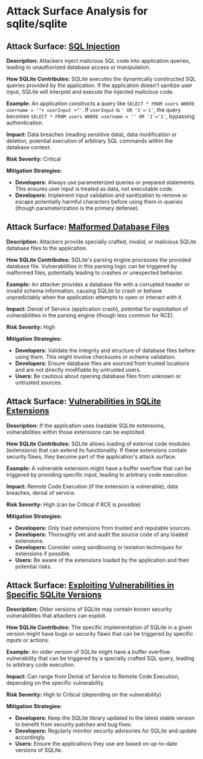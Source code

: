 # Attack Surface Analysis for sqlite/sqlite

## Attack Surface: [SQL Injection](./attack_surfaces/sql_injection.md)

**Description:** Attackers inject malicious SQL code into application queries, leading to unauthorized database access or manipulation.

**How SQLite Contributes:** SQLite executes the dynamically constructed SQL queries provided by the application. If the application doesn't sanitize user input, SQLite will interpret and execute the injected malicious code.

**Example:** An application constructs a query like `SELECT * FROM users WHERE username = '"+ userInput +"'`. If `userInput` is `' OR '1'='1'`, the query becomes `SELECT * FROM users WHERE username = '' OR '1'='1'`, bypassing authentication.

**Impact:** Data breaches (reading sensitive data), data modification or deletion, potential execution of arbitrary SQL commands within the database context.

**Risk Severity:** Critical

**Mitigation Strategies:**
*   **Developers:** Always use parameterized queries or prepared statements. This ensures user input is treated as data, not executable code.
*   **Developers:** Implement input validation and sanitization to remove or escape potentially harmful characters before using them in queries (though parameterization is the primary defense).

## Attack Surface: [Malformed Database Files](./attack_surfaces/malformed_database_files.md)

**Description:** Attackers provide specially crafted, invalid, or malicious SQLite database files to the application.

**How SQLite Contributes:** SQLite's parsing engine processes the provided database file. Vulnerabilities in this parsing logic can be triggered by malformed files, potentially leading to crashes or unexpected behavior.

**Example:** An attacker provides a database file with a corrupted header or invalid schema information, causing SQLite to crash or behave unpredictably when the application attempts to open or interact with it.

**Impact:** Denial of Service (application crash), potential for exploitation of vulnerabilities in the parsing engine (though less common for RCE).

**Risk Severity:** High

**Mitigation Strategies:**
*   **Developers:** Validate the integrity and structure of database files before using them. This might involve checksums or schema validation.
*   **Developers:** Ensure database files are sourced from trusted locations and are not directly modifiable by untrusted users.
*   **Users:** Be cautious about opening database files from unknown or untrusted sources.

## Attack Surface: [Vulnerabilities in SQLite Extensions](./attack_surfaces/vulnerabilities_in_sqlite_extensions.md)

**Description:** If the application uses loadable SQLite extensions, vulnerabilities within those extensions can be exploited.

**How SQLite Contributes:** SQLite allows loading of external code modules (extensions) that can extend its functionality. If these extensions contain security flaws, they become part of the application's attack surface.

**Example:** A vulnerable extension might have a buffer overflow that can be triggered by providing specific input, leading to arbitrary code execution.

**Impact:** Remote Code Execution (if the extension is vulnerable), data breaches, denial of service.

**Risk Severity:** High (can be Critical if RCE is possible)

**Mitigation Strategies:**
*   **Developers:** Only load extensions from trusted and reputable sources.
*   **Developers:** Thoroughly vet and audit the source code of any loaded extensions.
*   **Developers:** Consider using sandboxing or isolation techniques for extensions if possible.
*   **Users:** Be aware of the extensions loaded by the application and their potential risks.

## Attack Surface: [Exploiting Vulnerabilities in Specific SQLite Versions](./attack_surfaces/exploiting_vulnerabilities_in_specific_sqlite_versions.md)

**Description:** Older versions of SQLite may contain known security vulnerabilities that attackers can exploit.

**How SQLite Contributes:** The specific implementation of SQLite in a given version might have bugs or security flaws that can be triggered by specific inputs or actions.

**Example:** An older version of SQLite might have a buffer overflow vulnerability that can be triggered by a specially crafted SQL query, leading to arbitrary code execution.

**Impact:** Can range from Denial of Service to Remote Code Execution, depending on the specific vulnerability.

**Risk Severity:** High to Critical (depending on the vulnerability)

**Mitigation Strategies:**
*   **Developers:** Keep the SQLite library updated to the latest stable version to benefit from security patches and bug fixes.
*   **Developers:** Regularly monitor security advisories for SQLite and update accordingly.
*   **Users:** Ensure the applications they use are based on up-to-date versions of SQLite.

